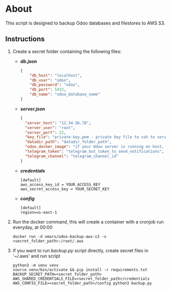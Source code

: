 # About
This script is designed to backup Odoo databases and filestores to AWS S3.

## Instructions
1. Create a secret folder containing the following files:

   - **_db.json_**
     ```json
     {
         "db_host": "localhost",
         "db_user": "odoo",
         "db_password": "odoo",
         "db_port": 5432,
         "db_name": "odoo_database_name"
     }
     ```

   - **_server.json_**
     ```json
     {
       "server_host": "12.34.56.78",
       "server_user": "root",
       "server_port": 22,
       "key_file": "private-key.pem - private key file to ssh to server - add the key file with the same name to the secret folder",
       "datadir_path": "datadir_folder_path",
       "odoo_docker_image": "if your Odoo server is running on host, ignore this parameter",
       "telegram_token": "telegram_bot_token_to_send_notifications",
       "telegram_channel": "telegram_channel_id"
     }
     ```

   - **_credentials_**
     ```
     [default]
     aws_access_key_id = YOUR_ACCESS_KEY
     aws_secret_access_key = YOUR_SECRET_KEY
     ```

   - **_config_**
     ```
     [default]
     region=us-east-1
     ```

2. Run the docker command, this will create a container with a cronjob run everyday, at 00:00
   ```shell
   docker run -d xmars/odoo-backup-aws-s3 -v <secret_folder_path>:/root/.aws

3. If you want to run *backup.py* script directly, create secret files in '~/.aws' and run script
    ```shell
    python3 -m venv venv
    source venv/bin/activate && pip install -r requirements.txt 
    BACKUP_SECRET_PATH=<secret_folder_path> AWS_SHARED_CREDENTIALS_FILE=<secret_folder_path>/credentials AWS_CONFIG_FILE=<secret_folder_path>/config python3 backup.py
    ```